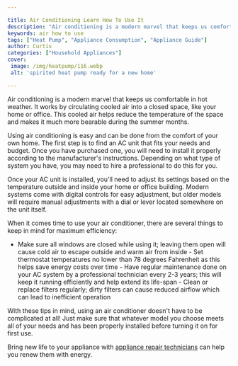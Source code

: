 ```yaml
---

title: Air Conditioning Learn How To Use It
description: "Air conditioning is a modern marvel that keeps us comfortable in hot weather. It works by circulating cooled air into a closed spa...read now to learn more"
keywords: air how to use
tags: ["Heat Pump", "Appliance Consumption", "Appliance Guide"]
author: Curtis
categories: ["Household Appliances"]
cover: 
 image: /img/heatpump/116.webp
 alt: 'spirited heat pump ready for a new home'

---
```


Air conditioning is a modern marvel that keeps us comfortable in hot weather. It works by circulating cooled air into a closed space, like your home or office. This cooled air helps reduce the temperature of the space and makes it much more bearable during the summer months. 

Using air conditioning is easy and can be done from the comfort of your own home. The first step is to find an AC unit that fits your needs and budget. Once you have purchased one, you will need to install it properly according to the manufacturer's instructions. Depending on what type of system you have, you may need to hire a professional to do this for you. 

Once your AC unit is installed, you'll need to adjust its settings based on the temperature outside and inside your home or office building. Modern systems come with digital controls for easy adjustment, but older models will require manual adjustments with a dial or lever located somewhere on the unit itself. 

When it comes time to use your air conditioner, there are several things to keep in mind for maximum efficiency: 

 - Make sure all windows are closed while using it; leaving them open will cause cold air to escape outside and warm air from inside - Set thermostat temperatures no lower than 78 degrees Fahrenheit as this helps save energy costs over time - Have regular maintenance done on your AC system by a professional technician every 2-3 years; this will keep it running efficiently and help extend its life-span - Clean or replace filters regularly; dirty filters can cause reduced airflow which can lead to inefficient operation 

With these tips in mind, using an air conditioner doesn't have to be complicated at all! Just make sure that whatever model you choose meets all of your needs and has been properly installed before turning it on for first use.

Bring new life to your appliance with <a href="/pages/appliance-repair-technicians/">appliance repair technicians</a> can help you renew them with energy.